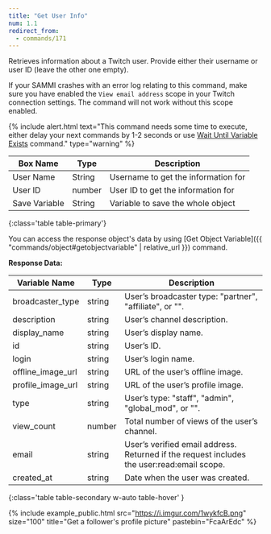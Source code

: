 ```yaml
---
title: "Get User Info"
num: 1.1
redirect_from:
  - commands/171
---
```


Retrieves information about a Twitch user. Provide either their username or user ID (leave the other one empty).

If your SAMMI crashes with an error log relating to this command, make sure you have enabled the `View email address` scope in your Twitch connection settings. The command will not work without this scope enabled.

{% include alert.html text="This command needs some time to execute, either delay your next commands by 1-2 seconds or use <a href='/docs/commands/wait#waituntilvariableexists'>Wait Until Variable Exists</a> command." type="warning" %}

| Box Name | Type | Description |
|-------|--------|--------
|User Name|String|Username to get the information for
|User ID|number|User ID to get the information for
|Save Variable|String|Variable to save the whole object
{:class='table table-primary'}

You can access the response object's data by using [Get Object Variable]({{ "commands/object#getobjectvariable" | relative_url }}) command. 


**Response Data:**

| Variable Name | Type | Description |
|-------|--------|--------
|broadcaster_type|	string|	User’s broadcaster type: "partner", "affiliate", or "".
|description|	string|	User’s channel description.
|display_name|	string|	User’s display name.
|id	|string|	User’s ID.
|login	|string|	User’s login name.
|offline_image_url|	string|	URL of the user’s offline image.
|profile_image_url|	string|	URL of the user’s profile image.
|type	|string|	User’s type: "staff", "admin", "global_mod", or "".
|view_count|	number	|Total number of views of the user’s channel.
|email|	string|	User’s verified email address. Returned if the request includes the user:read:email scope.
|created_at|	string|	Date when the user was created.
{:class='table table-secondary w-auto table-hover' }

{% include example_public.html src="https://i.imgur.com/1wykfcB.png" size="100" title="Get a follower's profile picture" pastebin="FcaArEdc" %}









